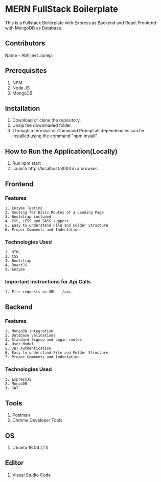 # MERN FullStack Boilerplate
This is a Fullstack Boilerplate with Express as Backend and React Frontend with MongoDB as Database.

## Contributors
  Name - Abhijeet Juneja

## Prerequisites

  1. NPM
  2. Node JS
  3. MongoDB

## Installation

  1. Download or clone the repository.
  2. Unzip the downloaded folder.
  3. Through a terminal or Command Prompt all dependencies can be installed using the command "npm install".

## How to Run the Application(Locally)

  1. Run npm start
  2. Launch http://localhost:3000 in a browser.

## Frontend

### Features
    
    1. Enzyme Testing
    2. Routing for Basic Routes of a Landing Page
    3. Bootstrap included
    4. CSS, LESS and SASS support
    5. Easy to understand File and Folder Structure
    6. Proper Comments and Indentation

### Technologies Used

    1. HTML
  	2. CSS
  	3. Bootstrap
  	4. ReactJS
    5. Enzyme

### Important instructions for Api Calls

    1. Fire requests on URL - /api.


## Backend

### Features
    
    1. MongoDB integration
    2. Database Validations
    3. Standard Signup and Login routes
    4. User Model
    5. JWT Authentication
    6. Easy to understand File and Folder Structure
    7. Proper Comments and Indentation

### Technologies Used

    1. ExpressJS
  	2. MongoDB
  	3. JWT
  

## Tools

  1. Postman
  2. Chrome Developer Tools


## OS

  1. Ubuntu 16.04 LTS

## Editor
  
  1. Visual Studio Code